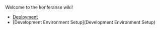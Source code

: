 Welcome to the konferanse wiki!
* [Deployment](Deployment)
* [Development Environment Setup](Development Environment Setup)